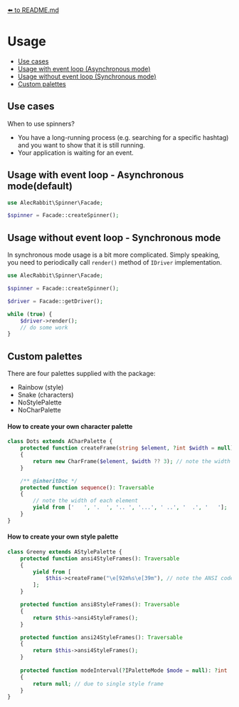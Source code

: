 [⬅️ to README.md](../README.md)
# Usage

+ [Use cases](#usecases)
+ [Usage with event loop (Asynchronous mode)](#evl)
+ [Usage without event loop (Synchronous mode)](#no-evl)
+ [Custom palettes](#palettes)

## <a name="usecases"></a> Use cases

When to use spinners?
- You have a long-running process (e.g. searching for a specific hashtag) and you want to show that it is still running. 
- Your application is waiting for an event.

## <a name="evl"></a> Usage with event loop - Asynchronous mode(default)

```php
use AlecRabbit\Spinner\Facade;

$spinner = Facade::createSpinner();
```

## <a name="no-evl"></a> Usage without event loop - Synchronous mode

In synchronous mode usage is a bit more complicated. Simply speaking, you need to periodically call `render()` method of `IDriver` implementation.

```php
use AlecRabbit\Spinner\Facade;

$spinner = Facade::createSpinner();

$driver = Facade::getDriver();

while (true) {
    $driver->render();
    // do some work 
}
```

## <a name="palettes"></a> Custom palettes

There are four palettes supplied with the package: 
- Rainbow (style)
- Snake (characters)
- NoStylePalette
- NoCharPalette

#### How to create your own character palette

```php
class Dots extends ACharPalette {
    protected function createFrame(string $element, ?int $width = null): ICharFrame
    {
        return new CharFrame($element, $width ?? 3); // note the width is 3
    }

    /** @inheritDoc */
    protected function sequence(): Traversable
    {
        // note the width of each element
        yield from ['   ', '.  ', '.. ', '...', ' ..', '  .', '   ']; 
    }
}
```

#### How to create your own style palette

```php
class Greeny extends AStylePalette {
    protected function ansi4StyleFrames(): Traversable
    {
        yield from [
            $this->createFrame("\e[92m%s\e[39m"), // note the ANSI codes
        ];
    }

    protected function ansi8StyleFrames(): Traversable
    {
        return $this->ansi4StyleFrames();
    }

    protected function ansi24StyleFrames(): Traversable
    {
        return $this->ansi4StyleFrames();
    }
    
    protected function modeInterval(?IPaletteMode $mode = null): ?int
    {
        return null; // due to single style frame
    }
}
```
